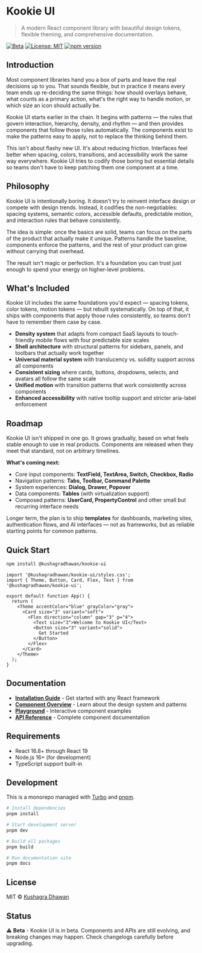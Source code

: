 # Kookie UI

> A modern React component library with beautiful design tokens, flexible theming, and comprehensive documentation.

[![Beta](https://img.shields.io/badge/status-beta-orange)](https://github.com/kushagradhawan/kookie-ui)
[![License: MIT](https://img.shields.io/badge/License-MIT-yellow.svg)](https://opensource.org/licenses/MIT)
[![npm version](https://img.shields.io/npm/v/@kushagradhawan/kookie-ui)](https://www.npmjs.com/package/@kushagradhawan/kookie-ui)

## Introduction

Most component libraries hand you a box of parts and leave the real decisions up to you. That sounds flexible, but in practice it means every team ends up re-deciding the same things: how should overlays behave, what counts as a primary action, what's the right way to handle motion, or which size an icon should actually be.

Kookie UI starts earlier in the chain. It begins with patterns — the rules that govern interaction, hierarchy, density, and rhythm — and then provides components that follow those rules automatically. The components exist to make the patterns easy to apply, not to replace the thinking behind them.

This isn't about flashy new UI. It's about reducing friction. Interfaces feel better when spacing, colors, transitions, and accessibility work the same way everywhere. Kookie UI tries to codify those boring but essential details so teams don't have to keep patching them one component at a time.

## Philosophy

Kookie UI is intentionally boring. It doesn't try to reinvent interface design or compete with design trends. Instead, it codifies the non-negotiables: spacing systems, semantic colors, accessible defaults, predictable motion, and interaction rules that behave consistently.

The idea is simple: once the basics are solid, teams can focus on the parts of the product that actually make it unique. Patterns handle the baseline, components enforce the patterns, and the rest of your product can grow without carrying that overhead.

The result isn't magic or perfection. It's a foundation you can trust just enough to spend your energy on higher-level problems.

## What's Included

Kookie UI includes the same foundations you'd expect — spacing tokens, color tokens, motion tokens — but rebuilt systematically. On top of that, it ships with components that apply those rules consistently, so teams don't have to remember them case by case.

- **Density system** that adapts from compact SaaS layouts to touch-friendly mobile flows with four predictable size scales
- **Shell architecture** with structural patterns for sidebars, panels, and toolbars that actually work together
- **Universal material system** with translucency vs. solidity support across all components
- **Consistent sizing** where cards, buttons, dropdowns, selects, and avatars all follow the same scale
- **Unified motion** with transition patterns that work consistently across components
- **Enhanced accessibility** with native tooltip support and stricter aria-label enforcement

## Roadmap

Kookie UI isn't shipped in one go. It grows gradually, based on what feels stable enough to use in real products. Components are released when they meet that standard, not on arbitrary timelines.

**What's coming next:**

- Core input components: **TextField, TextArea, Switch, Checkbox, Radio**
- Navigation patterns: **Tabs, Toolbar, Command Palette**
- System experiences: **Dialog, Drawer, Popover**
- Data components: **Tables** (with virtualization support)
- Composed patterns: **UserCard, PropertyControl** and other small but recurring interface needs

Longer term, the plan is to ship **templates** for dashboards, marketing sites, authentication flows, and AI interfaces — not as frameworks, but as reliable starting points for common patterns.

## Quick Start

```bash
npm install @kushagradhawan/kookie-ui
```

```tsx
import '@kushagradhawan/kookie-ui/styles.css';
import { Theme, Button, Card, Flex, Text } from '@kushagradhawan/kookie-ui';

export default function App() {
  return (
    <Theme accentColor="blue" grayColor="gray">
      <Card size="3" variant="soft">
        <Flex direction="column" gap="3" p="4">
          <Text size="3">Welcome to Kookie UI</Text>
          <Button size="3" variant="solid">
            Get Started
          </Button>
        </Flex>
      </Card>
    </Theme>
  );
}
```

## Documentation

- **[Installation Guide](apps/docs/app/docs/installation.mdx)** - Get started with any React framework
- **[Component Overview](apps/docs/app/docs/overview.mdx)** - Learn about the design system and patterns
- **[Playground](apps/docs/app/playground/page.tsx)** - Interactive component examples
- **[API Reference](apps/docs/app/docs/Button/api.mdx)** - Complete component documentation

## Requirements

- React 16.8+ through React 19
- Node.js 16+ (for development)
- TypeScript support built-in

## Development

This is a monorepo managed with [Turbo](https://turbo.build/) and [pnpm](https://pnpm.io/).

```bash
# Install dependencies
pnpm install

# Start development server
pnpm dev

# Build all packages
pnpm build

# Run documentation site
pnpm docs
```

## License

MIT © [Kushagra Dhawan](https://github.com/kushagradhawan)

## Status

⚠️ **Beta** - Kookie UI is in beta. Components and APIs are still evolving, and breaking changes may happen. Check changelogs carefully before upgrading.
